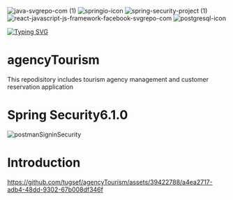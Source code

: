 ![java-svgrepo-com (1)](https://github.com/tugsef/react-e-Commerce/assets/39422788/a2450781-ead3-49a8-990f-8efc2f2ce6c4)
![springio-icon](https://github.com/tugsef/react-e-Commerce/assets/39422788/401a7dc8-ade4-4775-a0de-f107a1ca9276)
![spring-security-project (1)](https://github.com/tugsef/agencyTourism/assets/39422788/dcec0fee-3288-45b1-b197-4d391d79a6da)
![react-javascript-js-framework-facebook-svgrepo-com](https://github.com/tugsef/react-e-Commerce/assets/39422788/98f543bd-8985-4957-ae1e-4775f95859cd)
![postgresql-icon](https://github.com/tugsef/react-e-Commerce/assets/39422788/7fe62082-ab25-4cac-b2e0-94a03c133c5e)



<a href="https://git.io/typing-svg"><img src="https://readme-typing-svg.demolab.com?font=Fira+Code&pause=1000&width=435&lines=⌛+ Pending..." alt="Typing SVG" /></a>
# agencyTourism

This repodisitory includes tourism agency management and customer reservation application

# Spring Security6.1.0

![postmanSigninSecurity](https://github.com/tugsef/agencyTourism/assets/39422788/34ec7c25-4bb9-4da0-b314-b329d57a813b)

# Introduction



https://github.com/tugsef/agencyTourism/assets/39422788/a4ea2717-adb4-48dd-9302-67b008df346f






